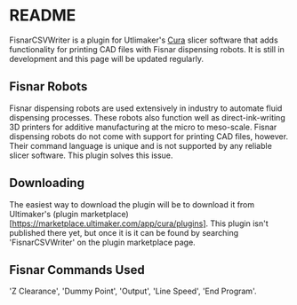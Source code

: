 # README
FisnarCSVWriter is a plugin for Utlimaker's [Cura](https://github.com/Ultimaker/Cura) slicer software that adds functionality for printing
CAD files with Fisnar dispensing robots. It is still in development and this
page will be updated regularly.

## Fisnar Robots
Fisnar dispensing robots are used extensively in industry to automate fluid
dispensing processes. These robots also function well as direct-ink-writing
3D printers for additive manufacturing at the micro to meso-scale. Fisnar dispensing robots
do not come with support for printing CAD files, however. Their command language
is unique and is not supported by any reliable slicer software. This plugin
solves this issue.

## Downloading
The easiest way to download the plugin will be to download it from Ultimaker's
(plugin marketplace)[https://marketplace.ultimaker.com/app/cura/plugins]. This
plugin isn't published there yet, but once it is it can be found by searching
'FisnarCSVWriter' on the plugin marketplace page.

## Fisnar Commands Used
'Z Clearance', 'Dummy Point', 'Output', 'Line Speed', 'End Program'.
